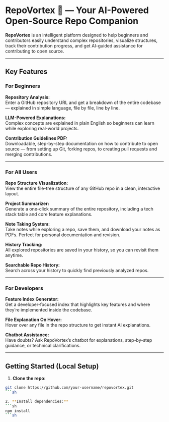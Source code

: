 # RepoVortex 🦝 — Your AI-Powered Open-Source Repo Companion

**RepoVortex** is an intelligent platform designed to help beginners and contributors easily understand complex repositories, visualize structures, track their contribution progress, and get AI-guided assistance for contributing to open source.

---

## Key Features

### For Beginners
**Repository Analysis:**  
Enter a GitHub repository URL and get a breakdown of the entire codebase — explained in simple language, file by file, line by line.  

**LLM-Powered Explanations:**  
Complex concepts are explained in plain English so beginners can learn while exploring real-world projects.  

**Contribution Guidelines PDF:**  
Downloadable, step-by-step documentation on how to contribute to open source — from setting up Git, forking repos, to creating pull requests and merging contributions.  

---

### For All Users
**Repo Structure Visualization:**  
View the entire file-tree structure of any GitHub repo in a clean, interactive layout.  

**Project Summarizer:**  
Generate a one-click summary of the entire repository, including a tech stack table and core feature explanations.  

**Note Taking System:**  
Take notes while exploring a repo, save them, and download your notes as PDFs. Perfect for personal documentation and revision.  

**History Tracking:**  
All explored repositories are saved in your history, so you can revisit them anytime.  

**Searchable Repo History:**  
Search across your history to quickly find previously analyzed repos.  

---

### For Developers
**Feature Index Generator:**  
Get a developer-focused index that highlights key features and where they’re implemented inside the codebase.  

**File Explanation On Hover:**  
Hover over any file in the repo structure to get instant AI explanations.  

**Chatbot Assistance:**  
Have doubts? Ask RepoVortex’s chatbot for explanations, step-by-step guidance, or technical clarifications.  

---

## Getting Started (Local Setup)

1. **Clone the repo:**
```sh
git clone https://github.com/your-username/repovortex.git
```sh

2. **Install dependencies:**
```sh
npm install
```sh


